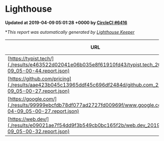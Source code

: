 
# Lighthouse

**Updated at 2019-04-09 05:01:28 +0000 by [CircleCI #6416](https://circleci.com/gh/ItinerisLtd/lighthouse-keeper-example/6416)**

**This report was automatically generated by [Lighthouse Keeper](https://github.com/itinerisltd/lighthouse-keeper)*

| URL | Performance | Accessibility | Best Practices | SEO | PWA | Updated At |
| --- | --- | --- | --- | --- | --- | --- |
| [https://typist.tech/](./results/e463522d02041e06b035e8f61910fd43/typist.tech_2019-04-09_05-00-44.report.json) | 1 |  |  |  |  | 2019-04-09T05:00:44.939Z |
| [https://github.com/pricing](./results/aae423b045c13965ddf45c696df2484d/github.com_2019-04-09_05-00-27.report.json) | 0.87 | 0.89 | 0.93 | 0.9 | 0.58 | 2019-04-09T05:00:27.301Z |
| [https://google.com/](./results/99999ebcfdb78df077ad2727fd00969f/www.google.com_2019-04-09_05-00-27.report.json) | 0.95 | 0.71 | 0.93 | 0.82 | 0.58 | 2019-04-09T05:00:27.267Z |
| [https://web.dev/](./results/e09021ae7f54dd9f3b549cb0bc165f2b/web.dev_2019-04-09_05-00-32.report.json) | 0.97 | 0.93 | 1 | 0.96 | 1 | 2019-04-09T05:00:32.875Z |
